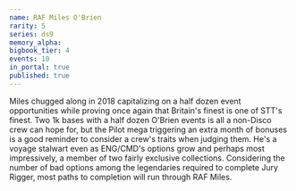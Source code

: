 ```yaml
---
name: RAF Miles O'Brien
rarity: 5
series: ds9
memory_alpha:
bigbook_tier: 4
events: 10
in_portal: true
published: true
---
```


Miles chugged along in 2018 capitalizing on a half dozen event opportunities while proving once again that Britain's finest is one of STT's finest. Two 1k bases with a half dozen O'Brien events is all a non-Disco crew can hope for, but the Pilot mega triggering an extra month of bonuses is a good reminder to consider a crew's traits when judging them. He's a voyage stalwart even as ENG/CMD's options grow and perhaps most impressively, a member of two fairly exclusive collections. Considering the number of bad options among the legendaries required to complete Jury Rigger, most paths to completion will run through RAF Miles.
